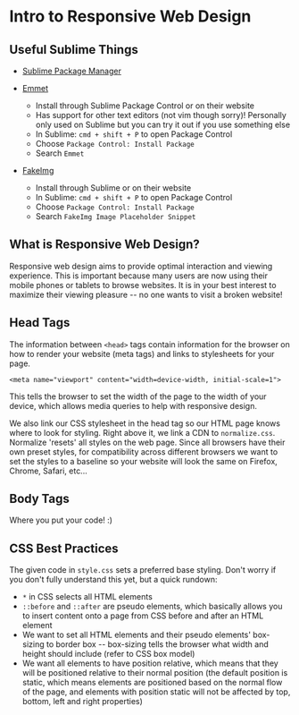 # Intro to Responsive Web Design

## Useful Sublime Things

* [Sublime Package Manager](https://packagecontrol.io/installation)

* [Emmet](http://emmet.io/download/)
  * Install through Sublime Package Control or on their website
  * Has support for other text editors (not vim though sorry)! Personally only used on Sublime but you can try it out if you use something else
  * In Sublime: ```cmd + shift + P``` to open Package Control
  * Choose ```Package Control: Install Package```
  * Search ```Emmet```

* [FakeImg](http://fakeimg.pl/)
  * Install through Sublime or on their website
  * In Sublime: ```cmd + shift + P``` to open Package Control
  * Choose ```Package Control: Install Package```
  * Search ```FakeImg Image Placeholder Snippet```

## What is Responsive Web Design?

Responsive web design aims to provide optimal interaction and viewing experience.  This is important because many users are now using their mobile phones or tablets to browse websites.  It is in your best interest to maximize their viewing pleasure -- no one wants to visit a broken website!

## Head Tags

The information between ```<head>``` tags contain information for the browser on how to render your website (meta tags) and links to stylesheets for your page.

```
<meta name="viewport" content="width=device-width, initial-scale=1">
```

This tells the browser to set the width of the page to the width of your device, which allows media queries to help with responsive design.

We also link our CSS stylesheet in the head tag so our HTML page knows where to look for styling.  Right above it, we link a CDN to ```normalize.css```.  Normalize 'resets' all styles on the web page.  Since all browsers have their own preset styles, for compatibility across different browsers we want to set the styles to a baseline so your website will look the same on Firefox, Chrome, Safari, etc...

## Body Tags

Where you put your code! :)

## CSS Best Practices

The given code in ```style.css``` sets a preferred base styling.  Don't worry if you don't fully understand this yet, but a quick rundown:

* ```*``` in CSS selects all HTML elements
* ```::before``` and ```::after``` are pseudo elements, which basically allows you to insert content onto a page from CSS before and after an HTML element
* We want to set all HTML elements and their pseudo elements' box-sizing to border box -- box-sizing tells the browser what width and height should include (refer to CSS box model)
* We want all elements to have position relative, which means that they will be positioned relative to their normal position (the default position is static, which means elements are positioned based on the normal flow of the page, and elements with position static will not be affected by top, bottom, left and right properties)
